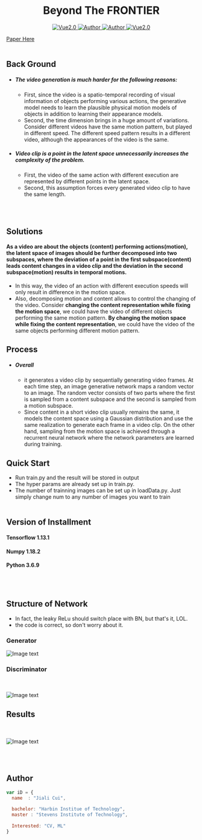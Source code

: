 <h1 align="center">Beyond The FRONTIER</h1>

<p align="center">
    <a href="https://www.tensorflow.org/">
        <img src="https://img.shields.io/badge/Tensorflow-1.13-green" alt="Vue2.0">
    </a>
    <a href="https://github.com/CuiJiali-CV/">
        <img src="https://img.shields.io/badge/Author-JialiCui-blueviolet" alt="Author">
    </a>
    <a href="https://github.com/CuiJiali-CV/">
        <img src="https://img.shields.io/badge/Email-cuijiali961224@gmail.com-blueviolet" alt="Author">
    </a>
    <a href="https://www.stevens.edu/">
        <img src="https://img.shields.io/badge/College-SIT-green" alt="Vue2.0">
    </a>
</p>

[Paper Here](https://arxiv.org/abs/1707.04993)
<br /><br />

## Back Ground

* #####  The video generation is much harder for the following reasons:

  - First, since the video is a spatio-temporal recording of visual information of objects performing various actions, the generative model needs to learn the plausible physical motion models of objects in addition to learning their appearance models.
  - Second, the time dimension brings in a huge amount of variations. Consider different videos have the same motion pattern, but played in different speed. The different speed pattern results in a different video, although the appearances of the video is the same.

* ##### Video clip is a point in the latent space unnecessarily increases the complexity of the problem.

  * First, the video of the same action with different execution are represented by different points in the latent space.
  * Second, this assumption forces every generated video clip to have the same length.

  

<br /><br />

## Solutions

#### As a video are about the objects (content) performing actions(motion), the latent space of images should be further decomposed into two subspaces, where the deviation of a point in the first subspace(content) leads content changes in a video clip and the deviation in the second subspace(motion) results in temporal motions.

- In this way, the video of an action with different execution speeds will only result in difference in the motion space.
- Also, decomposing motion and content allows to control the changing of the video. Consider **changing the content representation while fixing the motion space**, we could have the video of different objects performing the same motion pattern. **By changing the motion space while fixing the content representation**, we could have the video of the same objects performing different motion pattern.



## Process

- ##### Overall

  - it generates a video clip by sequentially generating video frames. At each time step, an image generative network maps a random vector to an image. The random vector consists of two parts where the first is sampled from a content subspace and the second is sampled from a motion subspace. 
  - Since content in a short video clip usually remains the same, it models the content space using a Gaussian distribution and use the same realization to generate each frame in a video clip. On the other hand, sampling from the motion space is achieved through a recurrent neural network where the network parameters are learned during training.

  











## Quick Start

* Run train.py and the result will be stored in output
* The hyper params are already set up in train.py.
* The number of trainning images can be set up in loadData.py. Just simply change num to any number of images you want to train
  <br /><br />

## Version of Installment

#### Tensorflow 1.13.1

#### Numpy 1.18.2

#### Python 3.6.9  

<br /><br />

## Structure of Network  

* In fact, the leaky ReLu should switch place with BN, but that's it, LOL.
* the code is correct, so don't worry about it.

### Generator

 ![Image text](https://github.com/CuiJiali-CV/cGAN/raw/master/Generator.png)

### Discriminator

<br /><br />
 ![Image text](https://github.com/CuiJiali-CV/cGAN/raw/master/Discriminator.png)

## Results

<br /><br />
 ![Image text](https://github.com/CuiJiali-CV/cGAN/raw/master/Result.png)

<br /><br />

## Author

```javascript
var iD = {
  name  : "Jiali Cui",
  
  bachelor: "Harbin Institue of Technology",
  master : "Stevens Institute of Technology",
  
  Interested: "CV, ML"
}
```
